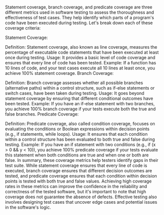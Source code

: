 Statement coverage, branch coverage, and predicate coverage are three different metrics used in software testing to assess the thoroughness and effectiveness of test cases. They help identify which parts of a program's code have been executed during testing. Let's break down each of these coverage criteria:

Statement Coverage:

Definition: Statement coverage, also known as line coverage, measures the percentage of executable code statements that have been executed at least once during testing.
Usage: It provides a basic level of code coverage and ensures that every line of code has been tested.
Example: If a function has 10 lines of code, and your test cases execute all 10 lines at least once, you achieve 100% statement coverage.
Branch Coverage:

Definition: Branch coverage assesses whether all possible branches (alternative paths) within a control structure, such as if-else statements or switch cases, have been taken during testing.
Usage: It goes beyond statement coverage by ensuring that different conditional outcomes have been tested.
Example: If you have an if-else statement with two branches, you achieve 100% branch coverage if your tests execute both the true and false branches.
Predicate Coverage:

Definition: Predicate coverage, also called condition coverage, focuses on evaluating the conditions or Boolean expressions within decision points (e.g., if statements, while loops).
Usage: It ensures that each condition within a control structure has been evaluated to both true and false during testing.
Example: If you have an if statement with two conditions (e.g., if (x > 0 && y < 10)), you achieve 100% predicate coverage if your tests evaluate this statement when both conditions are true and when one or both are false.
In summary, these coverage metrics help testers identify gaps in their test suite. While statement coverage ensures that every line of code is executed, branch coverage ensures that different decision outcomes are tested, and predicate coverage ensures that each condition within decision points is tested with both true and false values. Achieving high coverage rates in these metrics can improve the confidence in the reliability and correctness of the tested software, but it's important to note that high coverage does not guarantee the absence of defects. Effective testing also involves designing test cases that uncover edge cases and potential issues in the software's logic.